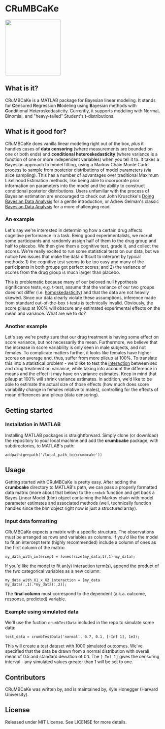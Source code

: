 # CRuMBCaKe

<img src="https://cdn.rawgit.com/khonegger/crumbcake/master/proj_ico.svg" height="180">


## What is it?
CRuMBCaKe is a MATLAB package for Bayesian linear modeling.  It stands for **C**ensored **R**egression **M**odeling using **B**ayesian methods with **C**onditional Heteros**k**edasticity.  Currently, it supports modeling with Normal, Binomial, and "heavy-tailed" Student's *t*-distributions.


## What is it good for?
CRuMBCaKe does vanilla linear modeling right out of the box, *plus* it handles cases of **data censoring** (where measurements are bounded on one or both ends) and **conditional heteroskedasticity** (where variance is a function of one or more independent variables) when you tell it to.  It takes a Bayesian approach to model fitting, using a Markov Chain Monte Carlo process to sample from posterior distributions of model parameters (via slice sampling).  This has a number of advantages over traditional Maximum Likelihood Estimation methods, like being able to incorporate prior information on parameters into the model and the ability to construct conditional posterior distributions.  Users unfamiliar with the process of Bayesian estimation are encouraged to check out John Kruschke's [Doing Bayesian Data Analysis](https://www.amazon.com/Doing-Bayesian-Data-Analysis-Second/dp/0124058884) for a gentle introduction, or Adrew Gelman's classic [Bayesian Data Analysis](https://www.amazon.com/Bayesian-Analysis-Chapman-Statistical-Science/dp/1439840954) for a more challenging read.

### An example
Let's say we're interested in determining how a certain drug affects cognitive performance in a task.  Being good experimentalists, we recruit some participants and randomly assign half of them to the drug group and half to placebo.  We then give them a cognitive test, grade it, and collect the scores.  We're really excited to run some statistical tests on our data, but we notice two issues that make the data difficult to interpret by typical methods: 1) the cognitive test seems to be too easy and many of the participants in both groups got perfect scores; and 2) the variance of scores from the drug group is much larger than placebo.

This is problematic because many of our beloved null hypothesis significance tests, e.g. t-test, assume that the variance of our two groups does not differ (i.e. [homoskedasticity](https://en.wikipedia.org/wiki/Homoscedasticity)) and that the data are not heavily skewed.  Since our data clearly violate these assumptions, inference made from standard out-of-the-box t-tests is technically invalid.  Obviously, the score pileup at 100% will obscure any estimated experimental effects on the mean and variance.  What are we to do?

### Another example
Let's say we're pretty sure that our drug treatment is having some effect on score variance, but not necessarily the mean.  Furthermore, we believe that the increase in score variability is only seen in male subjects, and not females.  To complicate matters further, it looks like females have higher scores on average and, thus, suffer from more pileup at 100%. To translate this into a statistical problem - we'd like to test the [interaction](https://en.wikipedia.org/wiki/Interaction_(statistics)) between sex and drug treatment on variance, while taking into account the difference in means and the effect it may have on variance estimates.   Keep in mind that pileup at 100% will shrink variance estimates.  In addition, we'd like to be able to estimate the actual size of those effects (how much does score variability change in females relative to males), controlling for the effects of mean differences and pileup (data censoring).


## Getting started

### Installation in MATLAB
Installing MATLAB packages is straightforward.  Simply clone (or download) the repository to your local machine and add the **crumbcake** package, with subdirectories, to MATLAB's path:
```
addpath(genpath('/local_path_to/crumbcake'))
```

## Usage
Getting started with CRuMBCaKe is pretty easy.  After adding the **crumbcake** directory to MATLAB's path, we can pass a properly formatted data matrix (more about that below) to the `crmbck` function and get back a Bayes Linear Model (blm) object containing the Markov chain with model parameter estimates and associated methods (well, technically function handles since the blm object right now is just a structured array).

### Input data formatting
CRuMBCaKe expects a matrix with a specific structure.  The observations must be arranged as rows and variables as columns.  If you'd like the model to fit an intercept term (highly recommended) include a column of ones as the first column of the matrix:
```
my_data_with_intercept = [ones(size(my_data,1),1) my_data];
```
If you'd like the model to fit an(y) interaction term(s), append the product of the two categorical variables as a new column:
```
my_data_with_X1_x_X2_interaction = [my_data my_data(:,1).*my_data(:,2)];
```
The **final column** must correspond to the dependent (a.k.a. outcome, response, predicted) variable.

### Example using simulated data
We'll use the fuction `crumbTestData` included in the repo to simulate some data:
```
test_data = crumbTestData('normal', 0.7, 0.1, [-Inf 1], 1e3);
```
This will create a test dataset with 1000 simulated outcomes.  We've specified that the data be drawn from a normal distribution with overall mean of 0.5 and standard deviation of 0.1.  The `[-Inf 1]` gives the censoring interval - any simulated values greater than 1 will be set to one.

## Contributors
CRuMBCaKe was written by, and is maintained by, Kyle Honegger (Harvard University).

## License
Released under MIT License.  See LICENSE for more details.
